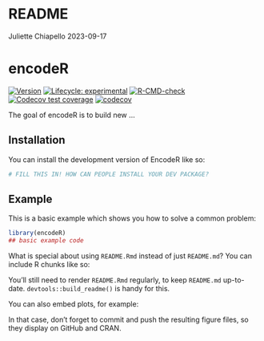 README
================
Juliette Chiapello
2023-09-17

<!-- README.md is generated from README.Rmd. Please edit that file -->

# encodeR

<!-- badges: start -->

[![Version](https://img.shields.io/badge/Version-0.0.1-blue.svg)](https://github.com/C-Juliette/encodeR)
[![Lifecycle:
experimental](https://img.shields.io/badge/lifecycle-experimental-orange.svg)](https://lifecycle.r-lib.org/articles/stages.html#experimental)
[![R-CMD-check](https://github.com/C-Juliette/encodeR/actions/workflows/R-CMD-check.yaml/badge.svg)](https://github.com/C-Juliette/encodeR/actions/workflows/R-CMD-check.yaml)
[![Codecov test
coverage](https://codecov.io/gh/C-Juliette/encodeR/branch/master/graph/badge.svg)](https://app.codecov.io/gh/C-Juliette/encodeR?branch=master)
[![codecov](https://codecov.io/gh/C-Juliette/encodeR/graph/badge.svg?token=3ALAGITL3E)](https://codecov.io/gh/C-Juliette/encodeR)
<!-- badges: end -->

The goal of encodeR is to build new …

## Installation

You can install the development version of EncodeR like so:

``` r
# FILL THIS IN! HOW CAN PEOPLE INSTALL YOUR DEV PACKAGE?
```

## Example

This is a basic example which shows you how to solve a common problem:

``` r
library(encodeR)
## basic example code
```

What is special about using `README.Rmd` instead of just `README.md`?
You can include R chunks like so:

You’ll still need to render `README.Rmd` regularly, to keep `README.md`
up-to-date. `devtools::build_readme()` is handy for this.

You can also embed plots, for example:

In that case, don’t forget to commit and push the resulting figure
files, so they display on GitHub and CRAN.
